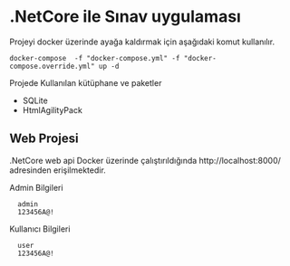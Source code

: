 # .NetCore ile Sınav uygulaması



Projeyi docker üzerinde ayağa kaldırmak için aşağıdaki komut kullanılır. 

    docker-compose  -f "docker-compose.yml" -f "docker-compose.override.yml" up -d

Projede Kullanılan kütüphane ve paketler

 - SQLite  
 - HtmlAgilityPack 

## Web Projesi
.NetCore web api 
Docker üzerinde çalıştırıldığında
http://localhost:8000/  adresinden erişilmektedir.

Admin Bilgileri 

      admin
      123456A@!
Kullanıcı Bilgileri

      user
      123456A@!
    


